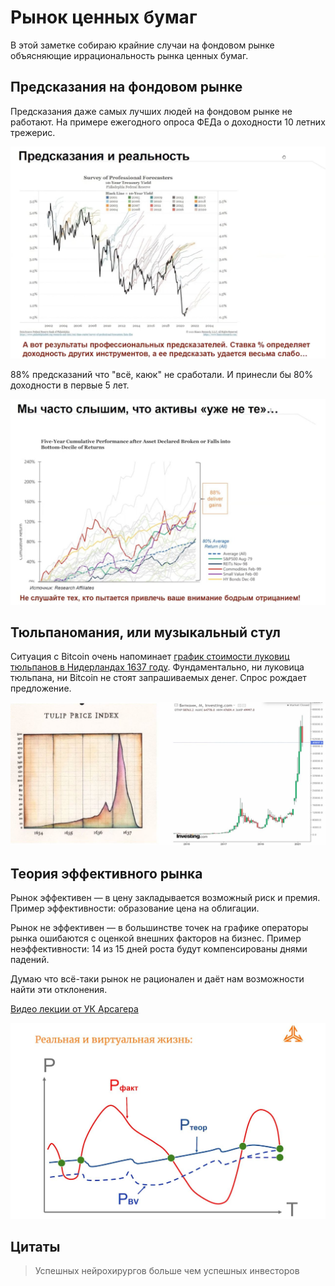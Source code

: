 # Рынок ценных бумаг

В этой заметке собираю крайние случаи на фондовом рынке объясняющие иррациональность рынка ценных бумаг.

## Предсказания на фондовом рынке

Предсказания даже самых лучших людей на фондовом рынке не работают. На примере ежегодного опроса ФЕДа о доходности 10 летних трежерис.

![Предсказания на фондовом рынке](10.jpg)

88% предсказаний что "всё, каюк" не сработали. И принесли бы 80% доходности в первые 5 лет.

![Доходность худших активов](20.jpg)

## Тюльпаномания, или музыкальный стул

Ситуация с Bitcoin очень напоминает [график стоимости луковиц тюльпанов в Нидерландах 1637 году](https://ru.wikipedia.org/wiki/Тюльпаномания). Фундаментально, ни луковица тюльпана, ни Bitcoin не стоят запрашиваемых денег. Спрос рождает предложение.

![Тюльпаномания, или музыкальный стул](30.jpg)

## Теория эффективного рынка

Рынок эффективен — в цену закладывается возможный риск и премия.
Пример эффективности: образование цена на облигации.

Рынок не эффективен — в большинстве точек на графике операторы рынка ошибаются с оценкой внешних факторов на бизнес.
Пример неэффективности: 14 из 15 дней роста будут компенсированы днями падений.

Думаю что всё-таки рынок не рационален и даёт нам возможности найти эти отклонения.

[Видео лекции от УК Арсагера](https://www.youtube.com/watch?v=dzl3uv0USEo)

![Теория эффективного рынка](40.jpg)

## Цитаты

> Успешных нейрохирургов больше чем успешных инвесторов
